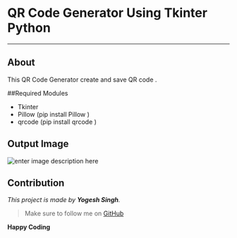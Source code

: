 # QR Code Generator Using Tkinter Python

----------

## About

This QR Code Generator create and save QR code .

##Required Modules
- Tkinter
- Pillow (pip install Pillow )
- qrcode (pip install qrcode )

## Output Image
![enter image description here](https://github.com/yogeshsinghgit/Tkinter-Projects/blob/main/QR%20Code%20Gen/github_Cover-QRCodeGen.png)


## Contribution

_This project is made by  **Yogesh Singh**._

> Make sure to follow me on [GitHub](https://github.com/yogeshsinghgit/)

**Happy Coding**
